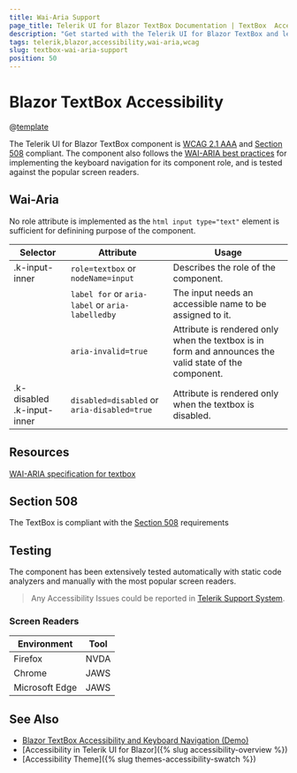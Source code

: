 ```yaml
---
title: Wai-Aria Support
page_title: Telerik UI for Blazor TextBox Documentation | TextBox  Accessibility
description: "Get started with the Telerik UI for Blazor TextBox and learn about its accessibility support for WAI-ARIA, Section 508, and WCAG 2.1."
tags: telerik,blazor,accessibility,wai-aria,wcag
slug: textbox-wai-aria-support 
position: 50 
---
```


# Blazor TextBox Accessibility

@[template](/_contentTemplates/common/parameters-table-styles.md#table-layout)



The Telerik UI for Blazor TextBox component is [WCAG 2.1 AAA](https://www.w3.org/TR/WCAG21/) and [Section 508](http://www.section508.gov/) compliant. The component also follows the [WAI-ARIA best practices](https://www.w3.org/WAI/ARIA/apg/) for implementing the keyboard navigation for its component role, and is tested against the popular screen readers.

## Wai-Aria


No role attribute is implemented as the  `html input type="text"` element is sufficient for definining purpose of the component.

| Selector | Attribute | Usage |
| -------- | --------- | ----- |
| .k-input-inner | `role=textbox` or `nodeName=input` | Describes the role of the component. |
|  | `label for` or `aria-label` or `aria-labelledby` | The input needs an accessible name to be assigned to it. |
|  | `aria-invalid=true` | Attribute is rendered only when the textbox is in form and announces the valid state of the component. |
| .k-disabled .k-input-inner | `disabled=disabled` or `aria-disabled=true` | Attribute is rendered only when the textbox is disabled. |

## Resources

[WAI-ARIA specification for textbox](https://www.w3.org/TR/wai-aria-1.2/#textbox)

## Section 508


The TextBox is compliant with the [Section 508](http://www.section508.gov/) requirements

## Testing


The component has been extensively tested automatically with static code analyzers and manually with the most popular screen readers.

> Any Accessibility Issues could be reported in [Telerik Support System](https://www.telerik.com/account/support-center).

### Screen Readers

| Environment | Tool |
| ----------- | ---- |
| Firefox | NVDA |
| Chrome | JAWS |
| Microsoft Edge | JAWS |



## See Also

* [Blazor TextBox Accessibility and Keyboard Navigation (Demo)](https://demos.telerik.com/blazor-ui/textbox/keyboard-navigation)
* [Accessibility in Telerik UI for Blazor]({% slug accessibility-overview %})
* [Accessibility Theme]({% slug themes-accessibility-swatch %})